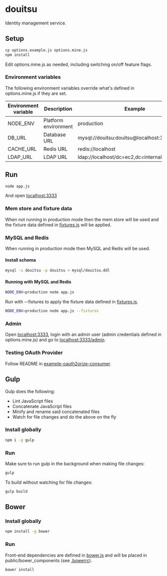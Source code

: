 douitsu
=======

Identity management service.

## Setup

```bash
cp options.example.js options.mine.js
npm install
```

Edit options.mine.js as needed, including switching on/off feature flags.

### Environment variables

The following environment variables override what's defined in options.mine.js if they are set.

Environment variable | Description | Example
--- | --- | ---
NODE_ENV | Platform environment | production
DB_URL | Database URL | mysql://douitsu:douitsu@localhost:3306/douitsu
CACHE_URL | Redis URL | redis://localhost
LDAP_URL | LDAP URL | ldap://localhost/dc=ec2,dc=internal

## Run

```bash
node app.js
```

And open [localhost:3333](http://localhost:3333)

### Mem store and fixture data

When not running in production mode then the mem store will be used and the fixture data defined in [fixtures.js](https://github.com/ninjablocks/douitsu/blob/master/lib/fixtures.js) will be applied.

### MySQL and Redis

When running in production mode then MySQL and Redis will be used.

#### Install schema

```bash
mysql -u douitsu -p douitsu < mysql/douitsu.ddl
```
#### Running with MySQL and Redis

```bash
NODE_ENV=production node app.js
```

Run with --fixtures to apply the fixture data defined in [fixtures.js](https://github.com/ninjablocks/douitsu/blob/master/lib/fixtures.js).

```bash
NODE_ENV=production node app.js --fixtures
```

### Admin

Open [localhost:3333](http://localhost:3333), login with an admin user (admin credentials defined in options.mine.js) and go to [localhost:3333/admin](http://localhost:3333/admin).

### Testing OAuth Provider

Follow README in [example-oauth2orize-consumer](https://github.com/chico/example-oauth2orize-consumer).

## Gulp

Gulp does the following:
* Lint JavaScript files
* Concatenate JavaScript files
* Minify and rename said concatenated files
* Watch for file changes and do the above on the fly

### Install globally

```bash
npm i -g gulp
```

### Run

Make sure to run gulp in the background when making file changes:

```bash
gulp
```

To build without watching for file changes:

```bash
gulp build
```

## Bower

### Install globally

```bash
npm install -g bower
```

### Run

Front-end dependencies are defined in [bower.js](https://github.com/ninjablocks/douitsu/blob/master/bower.js) and will be placed in public/bower_components (see [.bowerrc](https://github.com/ninjablocks/douitsu/blob/master/bowerrc)).

```bash
bower install
```
